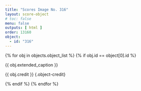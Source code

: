 ```yaml
---
title: "Scores Image No. 316"
layout: score-object
# toc: false
menu: false
outputs: [ html ]
order: 13160
object:
  - id: "316"
---
```


{% for obj in objects.object_list %}
{% if obj.id == object[0].id %}

{{ obj.extended_caption }}

{{ obj.credit }} {.object-credit}

{% endif %}
{% endfor %}
